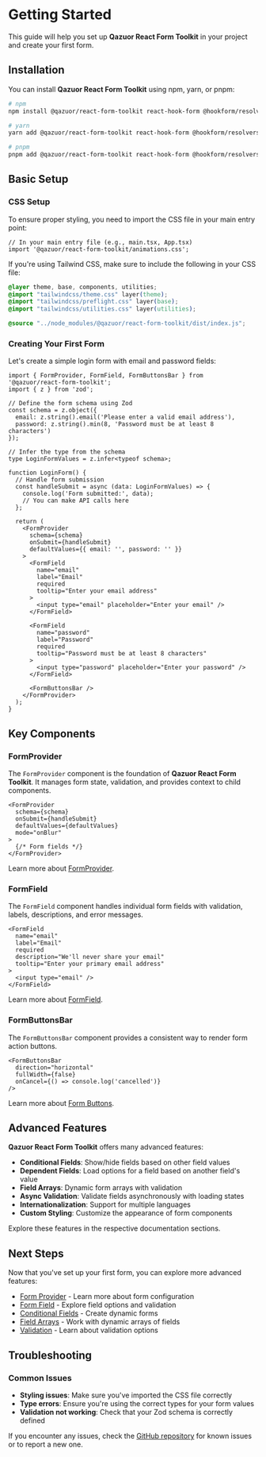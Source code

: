 # Getting Started

This guide will help you set up **Qazuor React Form Toolkit** in your project and create your first form.

## Installation

You can install **Qazuor React Form Toolkit** using npm, yarn, or pnpm:

```bash
# npm
npm install @qazuor/react-form-toolkit react-hook-form @hookform/resolvers zod

# yarn
yarn add @qazuor/react-form-toolkit react-hook-form @hookform/resolvers zod

# pnpm
pnpm add @qazuor/react-form-toolkit react-hook-form @hookform/resolvers zod
```

## Basic Setup

### CSS Setup

To ensure proper styling, you need to import the CSS file in your main entry point:

```tsx
// In your main entry file (e.g., main.tsx, App.tsx)
import '@qazuor/react-form-toolkit/animations.css';
```

If you're using Tailwind CSS, make sure to include the following in your CSS file:

```css
@layer theme, base, components, utilities;
@import "tailwindcss/theme.css" layer(theme);
@import "tailwindcss/preflight.css" layer(base);
@import "tailwindcss/utilities.css" layer(utilities);

@source "../node_modules/@qazuor/react-form-toolkit/dist/index.js";
```

### Creating Your First Form

Let's create a simple login form with email and password fields:

```tsx
import { FormProvider, FormField, FormButtonsBar } from '@qazuor/react-form-toolkit';
import { z } from 'zod';

// Define the form schema using Zod
const schema = z.object({
  email: z.string().email('Please enter a valid email address'),
  password: z.string().min(8, 'Password must be at least 8 characters')
});

// Infer the type from the schema
type LoginFormValues = z.infer<typeof schema>;

function LoginForm() {
  // Handle form submission
  const handleSubmit = async (data: LoginFormValues) => {
    console.log('Form submitted:', data);
    // You can make API calls here
  };

  return (
    <FormProvider
      schema={schema}
      onSubmit={handleSubmit}
      defaultValues={{ email: '', password: '' }}
    >
      <FormField
        name="email"
        label="Email"
        required
        tooltip="Enter your email address"
      >
        <input type="email" placeholder="Enter your email" />
      </FormField>

      <FormField
        name="password"
        label="Password"
        required
        tooltip="Password must be at least 8 characters"
      >
        <input type="password" placeholder="Enter your password" />
      </FormField>

      <FormButtonsBar />
    </FormProvider>
  );
}
```

## Key Components

### FormProvider

The `FormProvider` component is the foundation of **Qazuor React Form Toolkit**. It manages form state, validation, and provides context to child components.

```tsx
<FormProvider
  schema={schema}
  onSubmit={handleSubmit}
  defaultValues={defaultValues}
  mode="onBlur"
>
  {/* Form fields */}
</FormProvider>
```

Learn more about [FormProvider](./form-provider.md).

### FormField

The `FormField` component handles individual form fields with validation, labels, descriptions, and error messages.

```tsx
<FormField
  name="email"
  label="Email"
  required
  description="We'll never share your email"
  tooltip="Enter your primary email address"
>
  <input type="email" />
</FormField>
```

Learn more about [FormField](./form-field.md).

### FormButtonsBar

The `FormButtonsBar` component provides a consistent way to render form action buttons.

```tsx
<FormButtonsBar
  direction="horizontal"
  fullWidth={false}
  onCancel={() => console.log('cancelled')}
/>
```

Learn more about [Form Buttons](./form-buttons.md).

## Advanced Features

**Qazuor React Form Toolkit** offers many advanced features:

- **Conditional Fields**: Show/hide fields based on other field values
- **Dependent Fields**: Load options for a field based on another field's value
- **Field Arrays**: Dynamic form arrays with validation
- **Async Validation**: Validate fields asynchronously with loading states
- **Internationalization**: Support for multiple languages
- **Custom Styling**: Customize the appearance of form components

Explore these features in the respective documentation sections.

## Next Steps

Now that you've set up your first form, you can explore more advanced features:

- [Form Provider](./form-provider.md) - Learn more about form configuration
- [Form Field](./form-field.md) - Explore field options and validation
- [Conditional Fields](./conditional-field.md) - Create dynamic forms
- [Field Arrays](./field-array.md) - Work with dynamic arrays of fields
- [Validation](./validation.md) - Learn about validation options

## Troubleshooting

### Common Issues

- **Styling issues**: Make sure you've imported the CSS file correctly
- **Type errors**: Ensure you're using the correct types for your form values
- **Validation not working**: Check that your Zod schema is correctly defined

If you encounter any issues, check the [GitHub repository](https://github.com/qazuor/reactFormToolkit) for known issues or to report a new one.
